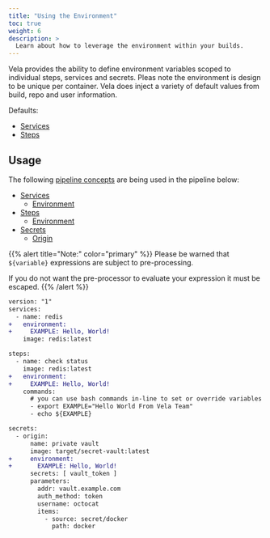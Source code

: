 ```yaml
---
title: "Using the Environment"
toc: true
weight: 6
description: >
  Learn about how to leverage the environment within your builds.
---
```


Vela provides the ability to define environment variables scoped to individual steps, services and secrets. Pleas note the environment is design to be unique per container. Vela does inject a variety of default values from build, repo and user information.

Defaults:

* [Services](https://go-vela.github.io/docs/concepts/pipeline/services/environment/#defaults)
* [Steps](https://go-vela.github.io/docs/concepts/pipeline/steps/environment/#defaults)

## Usage

The following [pipeline concepts](/docs/concepts/pipeline) are being used in the pipeline below:

* [Services](/docs/concepts/pipeline/services/)
  * [Environment](/docs/concepts/pipeline/steps/environment/)
* [Steps](/docs/concepts/pipeline/steps/)
  * [Environment](/docs/concepts/pipeline/steps/environment/)
* [Secrets](/docs/concepts/pipeline/secrets/)
  * [Origin](/docs/concepts/pipeline/steps/origin/)

{{% alert title="Note:" color="primary" %}}
Please be warned that `${variable}` expressions are subject to pre-processing.

If you do not want the pre-processor to evaluate your expression it must be escaped.
{{% /alert %}}

```diff
version: "1"
services:
  - name: redis
+   environment:
+     EXAMPLE: Hello, World!
    image: redis:latest

steps:
  - name: check status
    image: redis:latest
+   environment:
+     EXAMPLE: Hello, World!
    commands:
      # you can use bash commands in-line to set or override variables
      - export EXAMPLE="Hello World From Vela Team"
      - echo ${EXAMPLE}

secrets:
  - origin:
      name: private vault
      image: target/secret-vault:latest
+     environment:
+       EXAMPLE: Hello, World!
      secrets: [ vault_token ]
      parameters:
        addr: vault.example.com
        auth_method: token
        username: octocat
        items:
          - source: secret/docker
            path: docker
```
